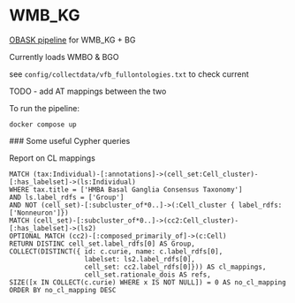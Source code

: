# WMB_KG

[OBASK pipeline](https://github.com/OBASKTools/obask) for WMB_KG + BG

Currently loads WMBO & BGO 

see `config/collectdata/vfb_fullontologies.txt` to check current

TODO - add AT mappings between the two 

To run the pipeline:

`docker compose up`

### Some useful Cypher queries

Report on CL mappings

```cypher
MATCH (tax:Individual)-[:annotations]->(cell_set:Cell_cluster)-[:has_labelset]->(ls:Individual) 
WHERE tax.title = ['HMBA Basal Ganglia Consensus Taxonomy']
AND ls.label_rdfs = ['Group'] 
AND NOT (cell_set)-[:subcluster_of*0..]->(:Cell_cluster { label_rdfs: ['Nonneuron']})
MATCH (cell_set)-[:subcluster_of*0..]->(cc2:Cell_cluster)-[:has_labelset]->(ls2)
OPTIONAL MATCH (cc2)-[:composed_primarily_of]->(c:Cell)
RETURN DISTINC cell_set.label_rdfs[0] AS Group, 
COLLECT(DISTINCT({ id: c.curie, name: c.label_rdfs[0], 
                   labelset: ls2.label_rdfs[0], 
				   cell_set: cc2.label_rdfs[0]})) AS cl_mappings, 
                   cell_set.rationale_dois AS refs, 
SIZE([x IN COLLECT(c.curie) WHERE x IS NOT NULL]) = 0 AS no_cl_mapping 
ORDER BY no_cl_mapping DESC
```
